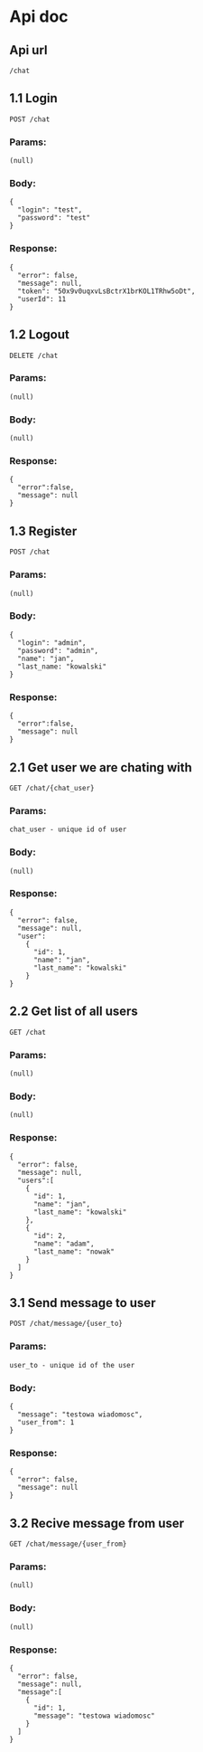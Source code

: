 # Api doc
## Api url
```
/chat
```
## 1.1 Login
```
POST /chat
```
### Params:
```
(null)
```
### Body:
```
{
  "login": "test",
  "password": "test"
}
```
### Response: 
```
{
  "error": false,
  "message": null,
  "token": "50x9v0uqxvLsBctrX1brKOL1TRhw5oDt",
  "userId": 11
}
```
## 1.2 Logout
```
DELETE /chat
```
### Params:
```
(null)
```
### Body:
```
(null)
```
### Response: 
```
{
  "error":false,
  "message": null
}
```
## 1.3 Register
```
POST /chat
```
### Params:
```
(null)
```
### Body:
```
{
  "login": "admin",
  "password": "admin",
  "name": "jan",
  "last_name: "kowalski"
}
```
### Response: 
```
{
  "error":false,
  "message": null
}
```
## 2.1 Get user we are chating with
```
GET /chat/{chat_user}
```
### Params:
```
chat_user - unique id of user
```
### Body:
```
(null)
```
### Response: 
```
{
  "error": false,
  "message": null,
  "user":
    {
      "id": 1,
      "name": "jan",
      "last_name": "kowalski"
    }
}
```
## 2.2 Get list of all users
```
GET /chat
```
### Params:
```
(null)
```
### Body:
```
(null)
```
### Response: 
```
{
  "error": false,
  "message": null,
  "users":[
    {
      "id": 1,
      "name": "jan",
      "last_name": "kowalski"
    },
    {
      "id": 2,
      "name": "adam",
      "last_name": "nowak"
    }
  ]
}
```
## 3.1 Send message to user
```
POST /chat/message/{user_to}
```
### Params:
```
user_to - unique id of the user
```
### Body:
```
{
  "message": "testowa wiadomosc",
  "user_from": 1
}
```
### Response: 
```
{
  "error": false,
  "message": null
}
```
## 3.2 Recive message from user
```
GET /chat/message/{user_from}
```
### Params:
```
(null)
```
### Body:
```
(null)
```
### Response: 
```
{
  "error": false,
  "message": null,
  "message":[
    {
      "id": 1,
      "message": "testowa wiadomosc"
    }
  ]
}
```
